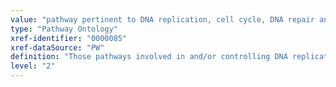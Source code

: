 ```yaml
---
value: "pathway pertinent to DNA replication, cell cycle, DNA repair and maintenance of genomic integrity, RNA and protein biosynthesis"
type: "Pathway Ontology"
xref-identifier: "0000085"
xref-dataSource: "PW"
definition: "Those pathways involved in and/or controlling DNA replication, cell cycle, DNA repair and maintenance of genomic integrity, RNA and protein biosynthesis."
level: "2"
---
```

